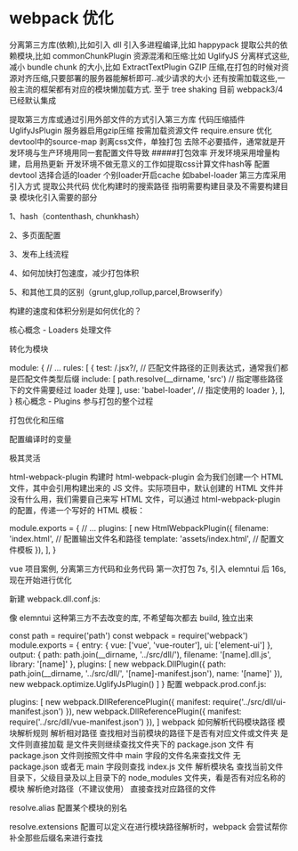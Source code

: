 # webpack 优化

分离第三方库(依赖),比如引入 dll
引入多进程编译,比如 happypack
提取公共的依赖模块,比如 commonChunkPlugin
资源混淆和压缩:比如 UglifyJS
分离样式这些,减小 bundle chunk 的大小,比如 ExtractTextPlugin
GZIP 压缩,在打包的时候对资源对齐压缩,只要部署的服务器能解析即可..减少请求的大小
还有按需加载这些,一般主流的框架都有对应的模块懒加载方式.
至于 tree shaking 目前 webpack3/4 已经默认集成

提取第三方库或通过引用外部文件的方式引入第三方库
代码压缩插件UglifyJsPlugin
服务器启用gzip压缩
按需加载资源文件 require.ensure
优化devtool中的source-map
剥离css文件，单独打包
去除不必要插件，通常就是开发环境与生产环境用同一套配置文件导致 #####打包效率
开发环境采用增量构建，启用热更新
开发环境不做无意义的工作如提取css计算文件hash等
配置devtool
选择合适的loader
个别loader开启cache 如babel-loader
第三方库采用引入方式
提取公共代码
优化构建时的搜索路径 指明需要构建目录及不需要构建目录
模块化引入需要的部分

1、hash（contenthash, chunkhash）

2、多页面配置

3、发布上线流程

4、如何加快打包速度，减少打包体积

5、和其他工具的区别（grunt,glup,rollup,parcel,Browserify）

构建的速度和体积分别是如何优化的？

核心概念 - Loaders
处理文件

转化为模块

module: {
  // ...
  rules: [
    {
      test: /\.jsx?/, // 匹配文件路径的正则表达式，通常我们都是匹配文件类型后缀
      include: [
        path.resolve(__dirname, 'src') // 指定哪些路径下的文件需要经过 loader 处理
      ],
      use: 'babel-loader', // 指定使用的 loader
    },
  ],
}
核心概念 - Plugins
参与打包的整个过程

打包优化和压缩

配置编译时的变量

极其灵活



html-webpack-plugin 
构建时 html-webpack-plugin 会为我们创建一个 HTML 文件，其中会引用构建出来的 JS 文件。实际项目中，默认创建的 HTML 文件并没有什么用，我们需要自己来写 HTML 文件，可以通过 html-webpack-plugin 的配置，传递一个写好的 HTML 模板：

module.exports = {
  // ...
  plugins: [
    new HtmlWebpackPlugin({
      filename: 'index.html', // 配置输出文件名和路径
      template: 'assets/index.html', // 配置文件模板
    }),
  ],
}


vue 项目案例, 分离第三方代码和业务代码
第一次打包 7s, 引入 elemntui 后 16s, 现在开始进行优化

新建 webpack.dll.conf.js:

像 elemntui 这种第三方不去改变的库, 不希望每次都去 build, 独立出来

const path = require('path')
const webpack = require('webpack')
module.exports = {
  entry: {
    vue: ['vue', 'vue-router'],
    ui: ['element-ui']
  },
  output: {
    path: path.join(__dirname, '../src/dll/'),
    filename: '[name].dll.js',
    library: '[name]'
  },
  plugins: [
    new webpack.DllPlugin({
      path: path.join(__dirname, '../src/dll/', '[name]-manifest.json'),
      name: '[name]'
    }),
    new webpack.optimize.UglifyJsPlugin()
  ]
}
配置 webpack.prod.conf.js:

plugins: [
    new webpack.DllReferencePlugin({
      manifest: require('../src/dll/ui-manifest.json')
    }),
    new webpack.DllReferencePlugin({
      manifest: require('../src/dll/vue-manifest.json')
    }),
  ]
webpack 如何解析代码模块路径
模块解析规则
解析相对路径
查找相对当前模块的路径下是否有对应文件或文件夹
是文件则直接加载
是文件夹则继续查找文件夹下的 package.json 文件
有 package.json 文件则按照文件中 main 字段的文件名来查找文件
无 package.json 或者无 main 字段则查找 index.js 文件
解析模块名
查找当前文件目录下，父级目录及以上目录下的 node_modules 文件夹，看是否有对应名称的模块
解析绝对路径（不建议使用）
直接查找对应路径的文件


resolve.alias
配置某个模块的别名

resolve.extensions
配置可以定义在进行模块路径解析时，webpack 会尝试帮你补全那些后缀名来进行查找
